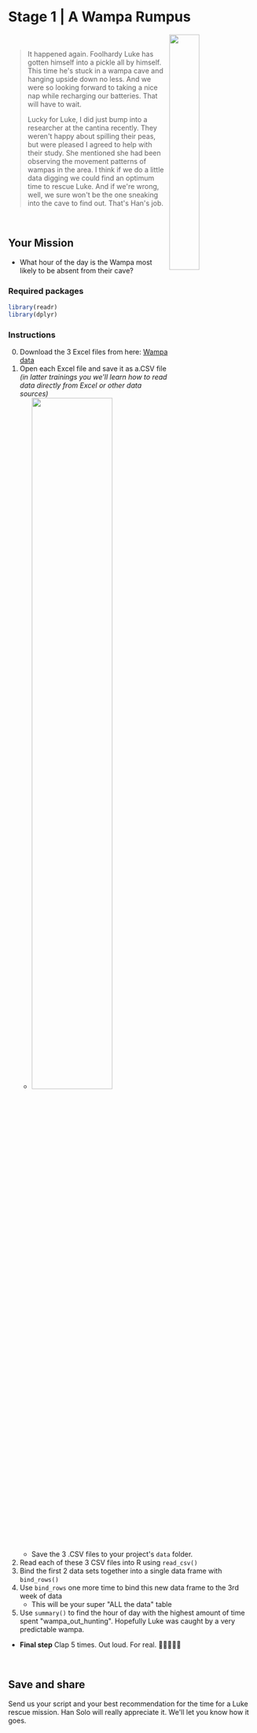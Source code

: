 # Stage 1 |  A Wampa Rumpus

<img src="https://i.ebayimg.com/images/g/gcQAAOSwkylfAyto/s-l1600.jpg" width="35%" align="right">

<br>

> It happened again. Foolhardy Luke has gotten himself into a pickle all by himself. This time he's stuck in a wampa cave and hanging upside down no less. And we were so looking forward to taking a nice nap while recharging our batteries. That will have to wait. 
>
> Lucky for Luke, I did just bump into a researcher at the cantina recently. They weren't happy about spilling their peas, but were pleased I agreed to help with their study. She mentioned she had been observing the movement patterns of wampas in the area. I think if we do a little data digging we could find an optimum time to rescue Luke. And if we're wrong, well, we sure won't be the one sneaking into the cave to find out. That's Han's job. 

<br>

## Your Mission

- What hour of the day is the Wampa most likely to be absent from their cave?


### Required packages

```r
library(readr)
library(dplyr)
```

### Instructions

0. Download the 3 Excel files from here: [Wampa data](https://github.com/MPCA-data/tidytuesdays/tree/master/show-n-tell/R2D2_missions/stage_1_data) 
1. Open each Excel file and save it as a.CSV file *(in latter trainings you we'll learn how to read data directly from Excel or other data sources)*
    - <img src="https://cdn4syt-solveyourtech.netdna-ssl.com/wp-content/uploads/2016/03/excel-2013-save-as-csv-4.jpg" width="60%" >
    - Save the 3 .CSV files to your project's `data` folder.
2. Read each of these 3 CSV files into R using `read_csv()`
3. Bind the first 2 data sets together into a single data frame with `bind_rows()`
4. Use `bind_rows` one more time to bind this new data frame to the 3rd week of data 
    - This will be your super "ALL the data" table
5. Use `summary()` to find the hour of day with the highest amount of time spent "wampa_out_hunting". Hopefully Luke was caught by a very predictable wampa. 

- **Final step** Clap 5 times. Out loud. For real. :clap::clap::clap::clap::clap:

<br>

## Save and share
Send us your script and your best recommendation for the time for a Luke rescue mission. Han Solo will really appreciate it. We'll let you know how it goes. 

